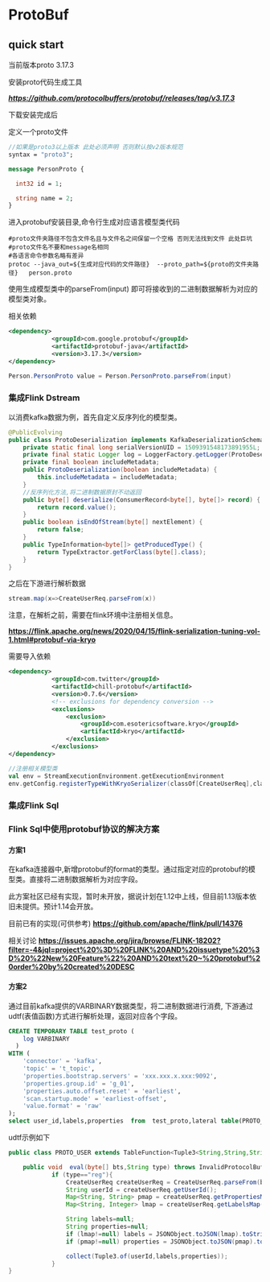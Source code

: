 # ProtoBuf

## quick start

当前版本proto 3.17.3

安装proto代码生成工具

***https://github.com/protocolbuffers/protobuf/releases/tag/v3.17.3***

下载安装完成后

定义一个proto文件

```protobuf
//如果是proto3以上版本 此处必须声明 否则默认按v2版本规范
syntax = "proto3";

message PersonProto {

  int32 id = 1;

  string name = 2;
}
```

进入protobuf安装目录,命令行生成对应语言模型类代码

```shell
#proto文件夹路径不包含文件名且与文件名之间保留一个空格 否则无法找到文件 此处巨坑 
#proto文件名不要和message名相同
#各语言命令参数名略有差异
protoc --java_out=${生成对应代码的文件路径}  --proto_path=${proto的文件夹路径}   person.proto
```

使用生成模型类中的parseFrom(input) 即可将接收到的二进制数据解析为对应的模型类对象。

相关依赖

```xml
<dependency>
            <groupId>com.google.protobuf</groupId>
            <artifactId>protobuf-java</artifactId>
            <version>3.17.3</version>
</dependency>
```

```java
Person.PersonProto value = Person.PersonProto.parseFrom(input)
```

### 集成Flink Dstream

以消费kafka数据为例，首先自定义反序列化的模型类。

```java
@PublicEvolving
public class ProtoDeserialization implements KafkaDeserializationSchema<byte[]> {
    private static final long serialVersionUID = 1509391548173891955L;
    private final static Logger log = LoggerFactory.getLogger(ProtoDeserialization2.class);
    private final boolean includeMetadata;
    public ProtoDeserialization(boolean includeMetadata) {
        this.includeMetadata = includeMetadata;
    }
    //反序列化方法,将二进制数据原封不动返回
    public byte[] deserialize(ConsumerRecord<byte[], byte[]> record) {
        return record.value();
    }
    public boolean isEndOfStream(byte[] nextElement) {
        return false;
    }
    public TypeInformation<byte[]> getProducedType() {
        return TypeExtractor.getForClass(byte[].class);
    }
}
```

之后在下游进行解析数据

```scala
stream.map(x=>CreateUserReq.parseFrom(x))
```

注意，在解析之前，需要在flink环境中注册相关信息。

**https://flink.apache.org/news/2020/04/15/flink-serialization-tuning-vol-1.html#protobuf-via-kryo**

需要导入依赖

```xml
<dependency>
            <groupId>com.twitter</groupId>
            <artifactId>chill-protobuf</artifactId>
            <version>0.7.6</version>
            <!-- exclusions for dependency conversion -->
            <exclusions>
                <exclusion>
                    <groupId>com.esotericsoftware.kryo</groupId>
                    <artifactId>kryo</artifactId>
                </exclusion>
            </exclusions>
</dependency>
```

```scala
//注册相关模型类
val env = StreamExecutionEnvironment.getExecutionEnvironment
env.getConfig.registerTypeWithKryoSerializer(classOf[CreateUserReq],classOf[ProtobufSerializer]);
```

### 集成Flink Sql

### Flink Sql中使用protobuf协议的解决方案

#### 方案1

在kafka连接器中,新增protobuf的format的类型。通过指定对应的protobuf的模型类。直接将二进制数据解析为对应字段。

此方案社区已经有实现，暂时未开放，据说计划在1.12中上线，但目前1.13版本依旧未提供。预计1.14会开放。

目前已有的实现(可供参考) **https://github.com/apache/flink/pull/14376**

相关讨论 **https://issues.apache.org/jira/browse/FLINK-18202?filter=-4&jql=project%20%3D%20FLINK%20AND%20issuetype%20%3D%20%22New%20Feature%22%20AND%20text%20~%20protobuf%20order%20by%20created%20DESC**

#### 方案2

通过目前kafka提供的VARBINARY数据类型，将二进制数据进行消费, 下游通过udtf(表值函数)方式进行解析处理，返回对应各个字段。

```sql
CREATE TEMPORARY TABLE test_proto (
    log VARBINARY
  )
WITH (
    'connector' = 'kafka',
    'topic' = 't_topic',
    'properties.bootstrap.servers' = 'xxx.xxx.x.xxx:9092',
    'properties.group.id' = 'g_01',
    'properties.auto.offset.reset' = 'earliest',
    'scan.startup.mode' = 'earliest-offset',
    'value.format' = 'raw'
);
select user_id,labels,properties  from  test_proto,lateral table(PROTO_USER(log,'reg')) as T(user_id,labels,properties);
```

udtf示例如下

```java
public class PROTO_USER extends TableFunction<Tuple3<String,String,String>> {

    public void  eval(byte[] bts,String type) throws InvalidProtocolBufferException {
            if (type=="reg"){
                CreateUserReq createUserReq = CreateUserReq.parseFrom(bts);
                String userId = createUserReq.getUserId();
                Map<String, String> pmap = createUserReq.getPropertiesMap();
                Map<String, Integer> lmap = createUserReq.getLabelsMap();

                String labels=null;
                String properties=null;
                if (lmap!=null) labels = JSONObject.toJSON(lmap).toString();
                if (pmap!=null) properties = JSONObject.toJSON(pmap).toString();

                collect(Tuple3.of(userId,labels,properties));
            }
}
```
































